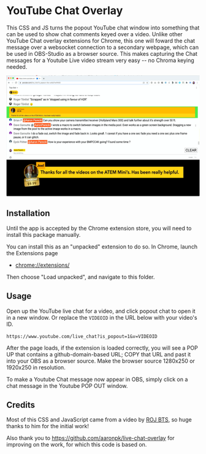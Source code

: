 YouTube Chat Overlay
====================

This CSS and JS turns the popout YouTube chat window into something that can be used to show chat comments keyed over a video.  Unlike other YouTube Chat overlay extensions for Chrome, this one will foward the chat message over a websocket connection to a secondary webpage, which can be used in OBS-Studio as a browser source. This makes capturing the Chat messages for a Youtube Live video stream very easy -- no Chroma keying needed.

![chat-screenshot](chat-screenshot.png)

## Installation

Until the app is accepted by the Chrome extension store, you will need to install this package manually.

You can install this as an "unpacked" extension to do so. In Chrome, launch the Extensions page

* [chrome://extensions/](chrome://extensions/)

Then choose "Load unpacked", and navigate to this folder.

## Usage

Open up the YouTube live chat for a video, and click popout chat to open it in a new window. Or replace the `VIDEOID` in the URL below with your video's ID.

`https://www.youtube.com/live_chat?is_popout=1&v=VIDEOID`

After the page loads, if the extension is loaded correctly, you will see a POP UP that contains a github-domain-based URL; COPY that URL and past it into your OBS as a browser source.  Make the browser source 1280x250 or 1920x250 in resolution.

To make a Youtube Chat message now appear in OBS, simply click on a chat message in the Youtube POP OUT window.

## Credits

Most of this CSS and JavaScript came from a video by [ROJ BTS](https://www.youtube.com/watch?v=NHy9D4ClTvc), so huge thanks to him for the initial work!

Also thank you to https://github.com/aaronpk/live-chat-overlay for improving on the work, for which this code is based on.



